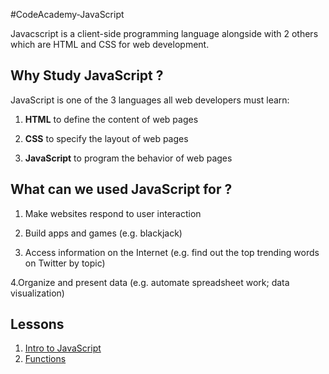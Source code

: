 #CodeAcademy-JavaScript

Javacscript is a client-side programming language alongside with 2 others which are HTML and CSS for web development. 

## Why Study JavaScript ? 
JavaScript is one of the 3 languages all web developers must learn:

1. **HTML** to define the content of web pages

2. **CSS** to specify the layout of web pages

3. **JavaScript** to program the behavior of web pages

## What can we used JavaScript for ? 
1. Make websites respond to user interaction

2. Build apps and games (e.g. blackjack)

3. Access information on the Internet (e.g. find out the top trending words on Twitter by topic)

4.Organize and present data (e.g. automate spreadsheet work; data visualization)

## Lessons 
1. [Intro to JavaScript](https://github.com/yclim95/CodeAcademy-JavaScript/tree/master/Lesson1_introduction_to_javascript)
2. [Functions](https://github.com/yclim95/CodeAcademy-JavaScript/tree/master/Lesson2_functions)
